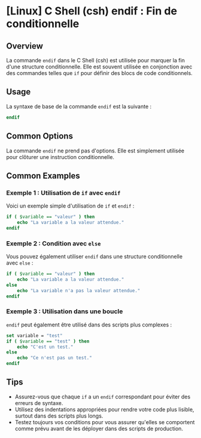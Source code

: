 # [Linux] C Shell (csh) endif : Fin de conditionnelle

## Overview
La commande `endif` dans le C Shell (csh) est utilisée pour marquer la fin d'une structure conditionnelle. Elle est souvent utilisée en conjonction avec des commandes telles que `if` pour définir des blocs de code conditionnels.

## Usage
La syntaxe de base de la commande `endif` est la suivante :

```csh
endif
```

## Common Options
La commande `endif` ne prend pas d'options. Elle est simplement utilisée pour clôturer une instruction conditionnelle.

## Common Examples

### Exemple 1 : Utilisation de `if` avec `endif`
Voici un exemple simple d'utilisation de `if` et `endif` :

```csh
if ( $variable == "valeur" ) then
    echo "La variable a la valeur attendue."
endif
```

### Exemple 2 : Condition avec `else`
Vous pouvez également utiliser `endif` dans une structure conditionnelle avec `else` :

```csh
if ( $variable == "valeur" ) then
    echo "La variable a la valeur attendue."
else
    echo "La variable n'a pas la valeur attendue."
endif
```

### Exemple 3 : Utilisation dans une boucle
`endif` peut également être utilisé dans des scripts plus complexes :

```csh
set variable = "test"
if ( $variable == "test" ) then
    echo "C'est un test."
else
    echo "Ce n'est pas un test."
endif
```

## Tips
- Assurez-vous que chaque `if` a un `endif` correspondant pour éviter des erreurs de syntaxe.
- Utilisez des indentations appropriées pour rendre votre code plus lisible, surtout dans des scripts plus longs.
- Testez toujours vos conditions pour vous assurer qu'elles se comportent comme prévu avant de les déployer dans des scripts de production.